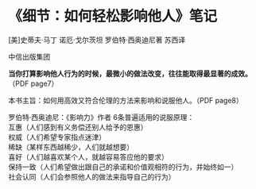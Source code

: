 # 《细节：如何轻松影响他人》笔记

[美]史蒂夫·马丁 诺厄·戈尔茨坦 罗伯特·西奥迪尼著 苏西译

中信出版集团

**当你打算影响他人行为的时候，最微小的做法改变，往往能取得最显著的成效。**（PDF page7）

本书主旨：如何用高效又符合伦理的方法来影响和说服他人。（PDF page8）

罗伯特·西奥迪尼：《影响力》作者
6条普遍适用的说服原理：  
互惠（人们感到有义务偿还别人给予的恩惠）  
权威（人们希望专家指点迷津）  
稀缺（某样东西越稀少，人们就越想要）  
喜好（人们越喜欢某个人，就越容易答应他的要求）  
保持一致（人们希望做出跟自己的承诺和价值观相符的行为，并始终如一）  
社会认同（人们会参照他人的做法来指导自己的行为） 




 





 